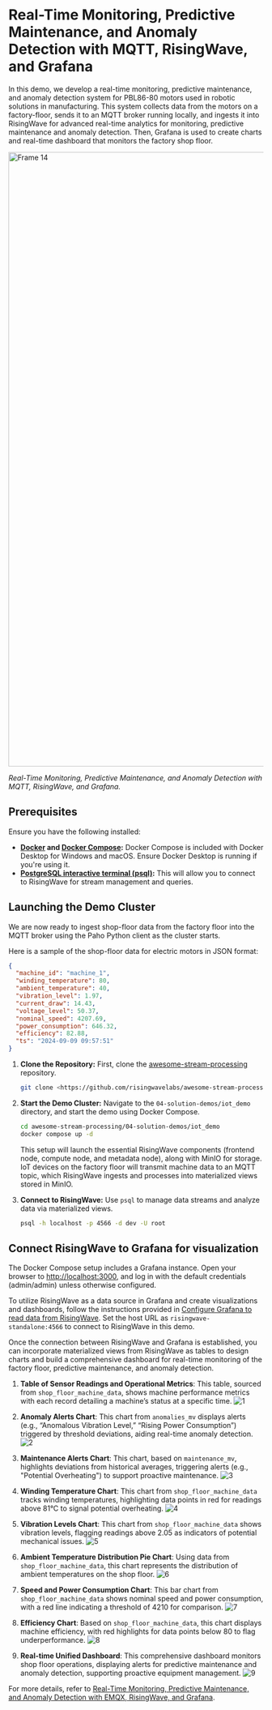 # Real-Time Monitoring, Predictive Maintenance, and Anomaly Detection with MQTT, RisingWave, and Grafana

In this demo, we develop a real-time monitoring, predictive maintenance, and anomaly detection system for PBL86-80 motors used in robotic solutions in manufacturing. This system collects data from the motors on a factory-floor, sends it to an MQTT broker running locally, and ingests it into RisingWave for advanced real-time analytics for monitoring, predictive maintenance and anomaly detection. Then, Grafana is used to create charts and real-time dashboard that monitors the factory shop floor.  

<img width="1213" alt="Frame 14" src="https://github.com/user-attachments/assets/dde9399b-8501-4530-8b69-5918b63a1952">

*Real-Time Monitoring, Predictive Maintenance, and Anomaly Detection with MQTT, RisingWave, and Grafana.*

## Prerequisites

Ensure you have the following installed:

- **[Docker](https://docs.docker.com/get-docker/) and [Docker Compose](https://docs.docker.com/compose/install/):** Docker Compose is included with Docker Desktop for Windows and macOS. Ensure Docker Desktop is running if you're using it.
- **[PostgreSQL interactive terminal (psql)](https://www.postgresql.org/download/):** This will allow you to connect to RisingWave for stream management and queries.

## Launching the Demo Cluster

We are now ready to ingest shop-floor data from the factory floor into the MQTT broker using the Paho Python client as the cluster starts.

Here is a sample of the shop-floor data for electric motors in JSON format:

```json
{
  "machine_id": "machine_1",
  "winding_temperature": 80,
  "ambient_temperature": 40,
  "vibration_level": 1.97,
  "current_draw": 14.43,
  "voltage_level": 50.37,
  "nominal_speed": 4207.69,
  "power_consumption": 646.32,
  "efficiency": 82.88,
  "ts": "2024-09-09 09:57:51"
}
```

1. **Clone the Repository:** First, clone the [awesome-stream-processing](https://github.com/risingwavelabs/awesome-stream-processing) repository.
    
    ```bash
    git clone <https://github.com/risingwavelabs/awesome-stream-processing.git>
    ```
    
2. **Start the Demo Cluster:** Navigate to the `04-solution-demos/iot_demo` directory, and start the demo using Docker Compose.
    
    ```bash
    cd awesome-stream-processing/04-solution-demos/iot_demo
    docker compose up -d
    ```
    
    This setup will launch the essential RisingWave components (frontend node, compute node, and metadata node), along with MinIO for storage. IoT devices on the factory floor will transmit machine data to an MQTT topic, which RisingWave ingests and processes into materialized views stored in MinIO.
    
3. **Connect to RisingWave:** Use `psql` to manage data streams and analyze data via materialized views.
    
    ```bash
    psql -h localhost -p 4566 -d dev -U root
    ```
    

## Connect RisingWave to Grafana for visualization

The Docker Compose setup includes a Grafana instance. Open your browser to [http://localhost:3000](http://localhost:3000/), and log in with the default credentials (admin/admin) unless otherwise configured.

To utilize RisingWave as a data source in Grafana and create visualizations and dashboards, follow the instructions provided in [Configure Grafana to read data from RisingWave](https://docs.risingwave.com/docs/current/grafana-integration/). Set the host URL as `risingwave-standalone:4566` to connect to RisingWave in this demo.

Once the connection between RisingWave and Grafana is established, you can incorporate materialized views from RisingWave as tables to design charts and build a comprehensive dashboard for real-time monitoring of the factory floor, predictive maintenance, and anomaly detection.

1. **Table of Sensor Readings and Operational Metrics**: This table, sourced from `shop_floor_machine_data`, shows machine performance metrics with each record detailing a machine’s status at a specific time.
![1](https://github.com/user-attachments/assets/d7c06048-1e49-4ca7-a051-76a347bab17b)

2. **Anomaly Alerts Chart**: This chart from `anomalies_mv` displays alerts (e.g., “Anomalous Vibration Level,” “Rising Power Consumption”) triggered by threshold deviations, aiding real-time anomaly detection.
![2](https://github.com/user-attachments/assets/d6dcb1f6-b7fe-4f9a-8649-857b7c7b9c23)

3. **Maintenance Alerts Chart**: This chart, based on `maintenance_mv`, highlights deviations from historical averages, triggering alerts (e.g., "Potential Overheating") to support proactive maintenance.
![3](https://github.com/user-attachments/assets/0d107898-46d1-4a46-a4d6-7ea6c0bc95b8)

4. **Winding Temperature Chart**: This chart from `shop_floor_machine_data` tracks winding temperatures, highlighting data points in red for readings above 81°C to signal potential overheating.
![4](https://github.com/user-attachments/assets/463212ad-ef16-4023-99ec-427319660e89)

5. **Vibration Levels Chart**: This chart from `shop_floor_machine_data` shows vibration levels, flagging readings above 2.05 as indicators of potential mechanical issues.
![5](https://github.com/user-attachments/assets/a006456b-23d2-4dd4-88fe-82b5ac787bd1)

6. **Ambient Temperature Distribution Pie Chart**: Using data from `shop_floor_machine_data`, this chart represents the distribution of ambient temperatures on the shop floor.
![6](https://github.com/user-attachments/assets/c8546ec4-be04-4336-b275-b648d1352f82)

7. **Speed and Power Consumption Chart**: This bar chart from `shop_floor_machine_data` shows nominal speed and power consumption, with a red line indicating a threshold of 4210 for comparison.
![7](https://github.com/user-attachments/assets/90d4dfda-1006-42e2-8819-5cc013ca1c90)

8. **Efficiency Chart**: Based on `shop_floor_machine_data`, this chart displays machine efficiency, with red highlights for data points below 80 to flag underperformance.
![8](https://github.com/user-attachments/assets/85f96203-4c8a-46f9-8241-d7c57887c594)

9. **Real-time Unified Dashboard**: This comprehensive dashboard monitors shop floor operations, displaying alerts for predictive maintenance and anomaly detection, supporting proactive equipment management.
![9](https://github.com/user-attachments/assets/0e87b49e-97e0-42a3-90b1-93570a918270)

For more details, refer to [Real-Time Monitoring, Predictive Maintenance, and Anomaly Detection with EMQX, RisingWave, and Grafana](https://risingwave.com/blog/real-time-monitoring-predictive-maintenance-and-anomaly-detection-with-emqx-risingwave-and-grafana/).
